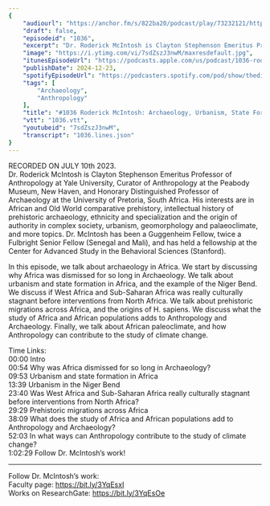 ```yaml
---
{
	"audiourl": "https://anchor.fm/s/822ba20/podcast/play/73232121/https%3A%2F%2Fd3ctxlq1ktw2nl.cloudfront.net%2Fstaging%2F2023-6-10%2F2c79151a-2b56-df4e-3e39-d43b1b1dee1f.m4a",
	"draft": false,
	"episodeid": "1036",
	"excerpt": "Dr. Roderick McIntosh is Clayton Stephenson Emeritus Professor of Anthropology at Yale University, Curator of Anthropology at the Peabody Museum, New Haven, and Honorary Distinguished Professor of Archaeology at the University of Pretoria, South Africa. His interests are in African and Old World comparative prehistory, intellectual history of prehistoric archaeology, ethnicity and specialization and the origin of authority in complex society, urbanism, geomorphology and palaeoclimate, and more topics. Dr. McIntosh has been a Guggenheim Fellow, twice a Fulbright Senior Fellow (Senegal and Mali), and has held a fellowship at the Center for Advanced Study in the Behavioral Sciences (Stanford).",
	"image": "https://i.ytimg.com/vi/7sdZszJ3nwM/maxresdefault.jpg",
	"itunesEpisodeUrl": "https://podcasts.apple.com/us/podcast/1036-roderick-mcintosh-archaeology-urbanism-state-formation/id1451347236?i=1000681462685&uo=4",
	"publishDate": 2024-12-23,
	"spotifyEpisodeUrl": "https://podcasters.spotify.com/pod/show/thedissenter/episodes/1036-Roderick-McIntosh-Archaeology--Urbanism--State-Formation-and-Human-Evolution-in-Africa-e26pc9p",
	"tags": [
		"Archaeology",
		"Anthropology"
	],
	"title": "#1036 Roderick McIntosh: Archaeology, Urbanism, State Formation and Human Evolution in Africa",
	"vtt": "1036.vtt",
	"youtubeid": "7sdZszJ3nwM",
	"transcript": "1036.lines.json"
}
---
```

RECORDED ON JULY 10th 2023.  
Dr. Roderick McIntosh is Clayton Stephenson Emeritus Professor of Anthropology at Yale University, Curator of Anthropology at the Peabody Museum, New Haven, and Honorary Distinguished Professor of Archaeology at the University of Pretoria, South Africa. His interests are in African and Old World comparative prehistory, intellectual history of prehistoric archaeology, ethnicity and specialization and the origin of authority in complex society, urbanism, geomorphology and palaeoclimate, and more topics. Dr. McIntosh has been a Guggenheim Fellow, twice a Fulbright Senior Fellow (Senegal and Mali), and has held a fellowship at the Center for Advanced Study in the Behavioral Sciences (Stanford).

In this episode, we talk about archaeology in Africa. We start by discussing why Africa was dismissed for so long in Archaeology. We talk about urbanism and state formation in Africa, and the example of the Niger Bend. We discuss if West Africa and Sub-Saharan Africa was really culturally stagnant before interventions from North Africa. We talk about prehistoric migrations across Africa, and the origins of H. sapiens. We discuss what the study of Africa and African populations adds to Anthropology and Archaeology. Finally, we talk about African paleoclimate, and how Anthropology can contribute to the study of climate change.

Time Links:  
<time>00:00</time> Intro  
<time>00:54</time> Why was Africa dismissed for so long in Archaeology?  
<time>09:53</time> Urbanism and state formation in Africa  
<time>13:39</time> Urbanism in the Niger Bend  
<time>23:40</time> Was West Africa and Sub-Saharan Africa really culturally stagnant before interventions from North Africa?  
<time>29:29</time> Prehistoric migrations across Africa  
<time>38:09</time> What does the study of Africa and African populations add to Anthropology and Archaeology?  
<time>52:03</time> In what ways can Anthropology contribute to the study of climate change?  
<time>1:02:29</time> Follow Dr. McIntosh’s work!

---

Follow Dr. McIntosh’s work:  
Faculty page: https://bit.ly/3YqEsxI  
Works on ResearchGate: https://bit.ly/3YqEsOe

